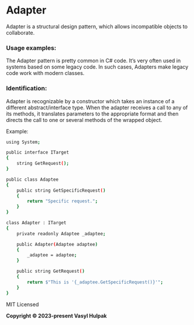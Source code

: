 ﻿# Adapter
Adapter is a structural design pattern, which allows incompatible objects to collaborate.

### Usage examples: 
The Adapter pattern is pretty common in C# code. It’s very often used in systems based on some legacy code. In such cases, Adapters make legacy code work with modern classes.

### Identification: 
Adapter is recognizable by a constructor which takes an instance of a different abstract/interface type. When the adapter receives a call to any of its methods, it translates parameters to the appropriate format and then directs the call to one or several methods of the wrapped object.

Example:

```sh
using System;

public interface ITarget
{
    string GetRequest();
}

public class Adaptee
{
    public string GetSpecificRequest()
    {
        return "Specific request.";
    }
}

class Adapter : ITarget
{
    private readonly Adaptee _adaptee;

    public Adapter(Adaptee adaptee)
    {
        _adaptee = adaptee;
    }

    public string GetRequest()
    {
        return $"This is '{_adaptee.GetSpecificRequest()}'";
    }
}
```


MIT Licensed

**Copyright © 2023-present Vasyl Hulpak**
